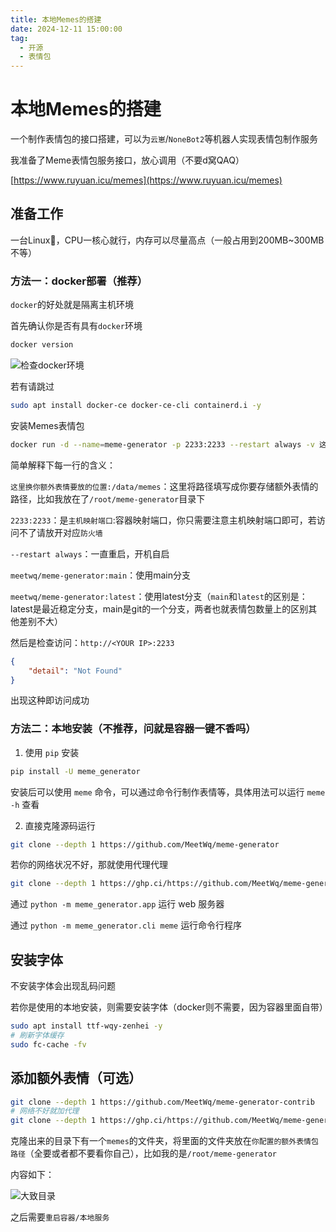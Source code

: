 ```yaml
---
title: 本地Memes的搭建
date: 2024-12-11 15:00:00
tag:
  - 开源
  - 表情包
---
```


# 本地Memes的搭建

一个制作表情包的接口搭建，可以为`云崽`/`NoneBot2`等机器人实现表情包制作服务

我准备了Meme表情包服务接口，放心调用（不要d窝QAQ）

[https://www.ruyuan.icu/memes](https://www.ruyuan.icu/memes)

## 准备工作

一台Linux🐔，CPU一核心就行，内存可以尽量高点（一般占用到200MB~300MB不等）

### 方法一：docker部署（推荐）

`docker`的好处就是隔离主机环境

首先确认你是否有具有`docker`环境

```bash
docker version
```

![检查docker环境](/images/Memes/检查docker.png)

若有请跳过

```bash
sudo apt install docker-ce docker-ce-cli containerd.i -y
```

安装Memes表情包

```bash
docker run -d --name=meme-generator -p 2233:2233 --restart always -v 这里换你额外表情要放的位置:/data/memes -e MEME_DIRS='["/data/memes"]' meetwq/meme-generator:main
```

简单解释下每一行的含义：

`这里换你额外表情要放的位置:/data/memes`：这里将路径填写成你要存储额外表情的路径，比如我放在了`/root/meme-generator`目录下

`2233:2233`：是`主机映射端口`:容器映射端口，你只需要注意主机映射端口即可，若访问不了请放开对应`防火墙`

`--restart always`：一直重启，开机自启

`meetwq/meme-generator:main`：使用main分支

`meetwq/meme-generator:latest`：使用latest分支（`main`和`latest`的区别是：latest是最近稳定分支，main是git的一个分支，两者也就表情包数量上的区别其他差别不大）

然后是检查访问：`http://<YOUR IP>:2233`

```JSON
{
    "detail": "Not Found"
}
```

出现这种即访问成功

### 方法二：本地安装（不推荐，问就是容器一键不香吗）

1. 使用 `pip` 安装

```bash
pip install -U meme_generator
```

安装后可以使用 `meme` 命令，可以通过命令行制作表情等，具体用法可以运行 `meme -h` 查看

2. 直接克隆源码运行

```bash
git clone --depth 1 https://github.com/MeetWq/meme-generator
```

若你的网络状况不好，那就使用代理代理

```bash
git clone --depth 1 https://ghp.ci/https://github.com/MeetWq/meme-generator
```

通过 `python -m meme_generator.app` 运行 web 服务器

通过 `python -m meme_generator.cli meme` 运行命令行程序

## 安装字体

不安装字体会出现乱码问题

若你是使用的本地安装，则需要安装字体（docker则不需要，因为容器里面自带）

```bash
sudo apt install ttf-wqy-zenhei -y
# 刷新字体缓存
sudo fc-cache -fv
```

## 添加额外表情（可选）

```bash
git clone --depth 1 https://github.com/MeetWq/meme-generator-contrib
# 网络不好就加代理
git clone --depth 1 https://ghp.ci/https://github.com/MeetWq/meme-generator-contrib
```

克隆出来的目录下有一个`memes`的文件夹，将里面的文件夹放在`你配置的额外表情包路径`（全要或者都不要看你自己），比如我的是`/root/meme-generator`

内容如下：

![大致目录](/images/Memes/目录.png)

之后需要`重启容器/本地服务`